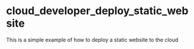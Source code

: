 # cloud_developer_deploy_static_website
This is a simple example of how to deploy a static website to the cloud
